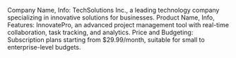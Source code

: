 Company Name, Info: TechSolutions Inc., a leading technology company specializing in innovative solutions for businesses.
Product Name, Info, Features: InnovatePro, an advanced project management tool with real-time collaboration, task tracking, and analytics.
Price and Budgeting: Subscription plans starting from $29.99/month, suitable for small to enterprise-level budgets.
